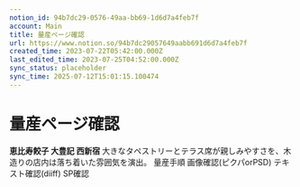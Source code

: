 ```yaml
---
notion_id: 94b7dc29-0576-49aa-bb69-1d6d7a4feb7f
account: Main
title: 量産ページ確認
url: https://www.notion.so/94b7dc29057649aabb691d6d7a4feb7f
created_time: 2023-07-22T05:42:00.000Z
last_edited_time: 2023-07-25T04:52:00.000Z
sync_status: placeholder
sync_time: 2025-07-12T15:01:15.100474
---
```

# 量産ページ確認

**恵⽐寿餃⼦ ⼤豊記 ⻄新宿**
⼤きなタペストリーとテラス席が親しみやすさを、⽊造りの店内は落ち着いた雰囲気を演出。
量産手順
画像確認(ピクパorPSD)
テキスト確認(diiff)
SP確認